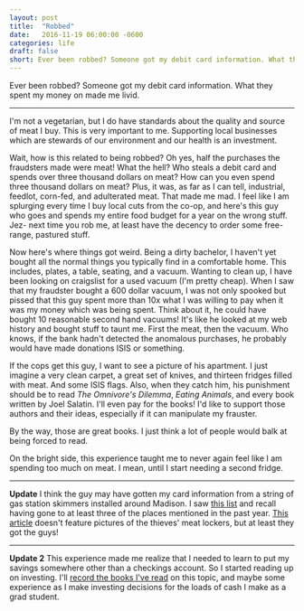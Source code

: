 ```yaml
---
layout: post
title:  "Robbed"
date:   2016-11-19 06:00:00 -0600
categories: life
draft: false
short: Ever been robbed? Someone got my debit card information. What they spent my money on made me livid.
---
```

Ever been robbed? Someone got my debit card information. What they spent my money on made me livid.

____
I'm not a vegetarian, but I do have standards about the quality and source of meat I buy. This is very important to me. Supporting local businesses which are stewards of our environment and our health is an investment. 

Wait, how is this related to being robbed? Oh yes, half the purchases the fraudsters made were meat! What the hell? Who steals a debit card and spends over three thousand dollars on meat? How can you even spend three thousand dollars on meat? Plus, it was, as far as I can tell, industrial, feedlot, corn-fed, and adulterated meat. That made me mad. I feel like I am splurging every time I buy local cuts from the co-op, and here's this guy who goes and spends my entire food budget for a year on the wrong stuff. Jez- next time you rob me, at least have the decency to order some free-range, pastured stuff.

Now here's where things got weird. Being a dirty bachelor, I haven't yet bought all the normal things you typically find in a comfortable home. This includes, plates, a table, seating, and a vacuum. Wanting to clean up, I have been looking on craigslist for a used vacuum (I'm pretty cheap). When I saw that my fraudster bought a 600 dollar vacuum, I was not only spooked but pissed that this guy spent more than 10x what I was willing to pay when it was my money which was being spent. Think about it, he could have bought 10 reasonable second hand vacuums! It's like he looked at my web history and bought stuff to taunt me. First the meat, then the vacuum. Who knows, if the bank hadn't detected the anomalous purchases, he probably would have made donations ISIS or something.

If the cops get this guy, I want to see a picture of his apartment. I just imagine a very clean carpet, a great set of knives, and thirteen fridges filled with meat. And some ISIS flags. Also, when they catch him, his punishment should be to read *The Omnivore's Dilemma*, *Eating Animals*, and every book written by Joel Salatin. I'll even pay for the books! I'd like to support those authors and their ideas, especially if it can manipulate my frauster.

By the way, those are great books. I just think a lot of people would balk at being forced to read. 

On the bright side, this experience taught me to never again feel like I am spending too much on meat. I mean, until I start needing a second fridge.

____
**Update** I think the guy may have gotten my card information from a string of gas station skimmers installed around Madison. I saw [this list](http://www.wkow.com/story/33080286/2016/09/Tuesday/debit-credit-card-skimmers-found-at-wisconsin-gas-stations) and recall having gone to at least three of the places mentioned in the past year. [This article](http://www.channel3000.com/news/2-arrested-in-connection-with-gas-pump-skimmer-investigations/42545050) doesn't feature pictures of the thieves' meat lockers, but at least they got the guys!

____
**Update 2**
This experience made me realize that I needed to learn to put my savings somewhere other than a checkings account. So I started reading up on investing. I'll [record the books I've read](/reading) on this topic, and maybe some experience as I make investing decisions for the loads of cash I make as a grad student.
